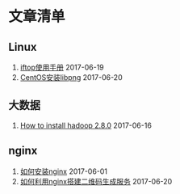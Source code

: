 
# 文章清单

## Linux
1. [iftop使用手册](./linux/iftop_mannual.md) 2017-06-19
2. [CentOS安装libpng](./linux/how_to_install_libpng.md) 2017-06-20

## 大数据
1. [How to install hadoop 2.8.0](./ml/how_to_install_hadoop_2.8.0.md) 2017-06-16

## nginx
1. [如何安装nginx](./nginx/how_to_install_nginx.md) 2017-06-01
2. [如何利用nginx搭建二维码生成服务](./nginx/nginx_qrencode.md) 2017-06-20
